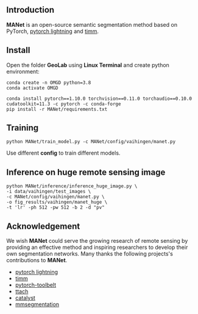 ## Introduction

**MANet** is an open-source  semantic segmentation method based on PyTorch, [pytorch lightning](https://www.pytorchlightning.ai/) and [timm](https://github.com/rwightman/pytorch-image-models).


## Install

Open the folder **GeoLab** using **Linux Terminal** and create python environment:
```
conda create -n OMGD python=3.8
conda activate OMGD

conda install pytorch==1.10.0 torchvision==0.11.0 torchaudio==0.10.0 cudatoolkit=11.3 -c pytorch -c conda-forge
pip install -r MANet/requirements.txt
```

## Training

```
python MANet/train_model.py -c MANet/config/vaihingen/manet.py
```
Use different **config** to train different models.

## Inference on huge remote sensing image
```
python MANet/inference/inference_huge_image.py \
-i data/vaihingen/test_images \
-c MANet/config/vaihingen/manet.py \
-o fig_results/vaihingen/manet_huge \
-t 'lr' -ph 512 -pw 512 -b 2 -d "pv"
```

## Acknowledgement

We wish **MANet** could serve the growing research of remote sensing by providing an effective method and inspiring researchers to develop their own segmentation networks. Many thanks the following projects's contributions to **MANet**.
- [pytorch lightning](https://www.pytorchlightning.ai/)
- [timm](https://github.com/rwightman/pytorch-image-models)
- [pytorch-toolbelt](https://github.com/BloodAxe/pytorch-toolbelt)
- [ttach](https://github.com/qubvel/ttach)
- [catalyst](https://github.com/catalyst-team/catalyst)
- [mmsegmentation](https://github.com/open-mmlab/mmsegmentation)

